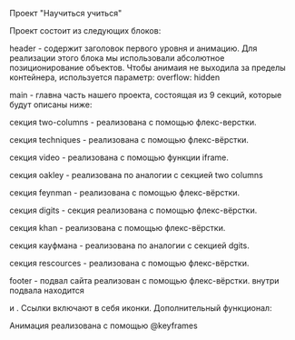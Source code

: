 Проект "Научиться учиться"

Проект состоит из следующих блоков:

header - содержит заголовок первого уровня и анимацию. Для реализации этого блока мы использовали абсолютное позиционирование объектов. Чтобы анимаия не выходила за пределы контейнера, используется параметр: overflow: hidden

main - главна часть нашего проекта, состоящая из 9 секций, которые будут описаны ниже:

секция two-columns - реализована с помощью флекс-верстки.

секция techniques - реализована с помощью флекс-вёрстки. 

секция video - реализована с помощью функции iframe. 

секция oakley - реализована по аналогии с секцией two columns

секция feynman - реализована с помощью флекс-вёрстки.

секция digits - секция реализована с помощью флекс-вёрстки. 

секция khan - реализована с помощью флекс-вёрстки.  

секция кауфмана - реализована по аналогии с секцией dgits. 

секция rescources - реализована с помощью флекс-вёрстки. 

footer - подвал сайта реализован с помощью флекс-вёрстки. внутри подвала находится

и
. Ссылки включают в себя иконки.
Дополнительный функционал:

Анимация реализована с помощью @keyframes
